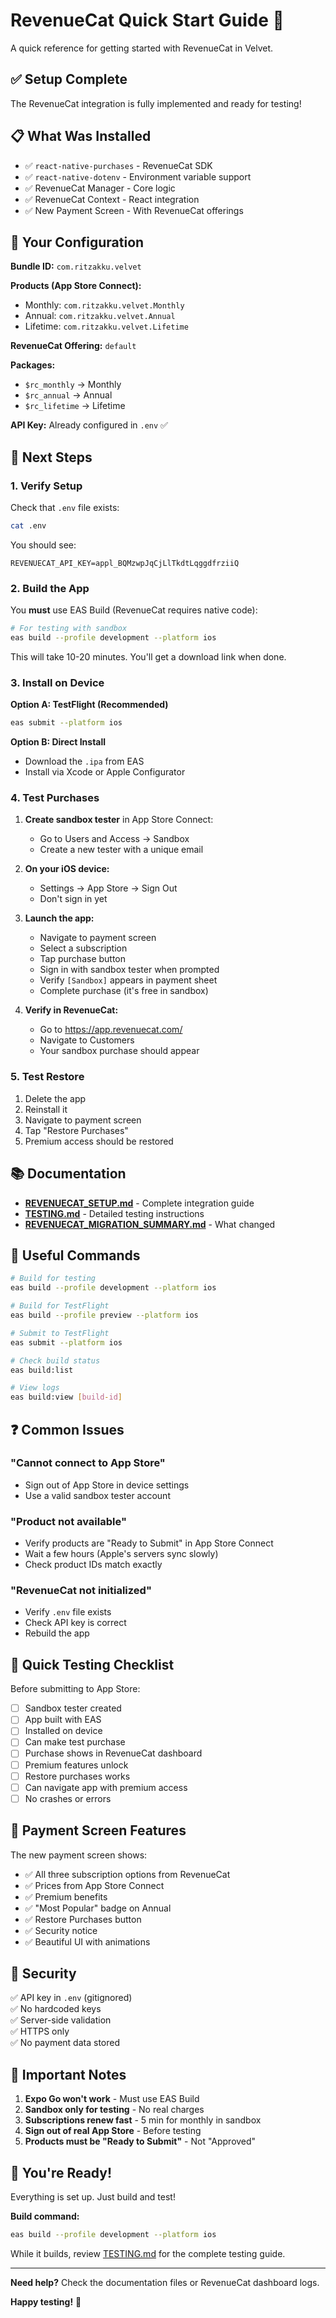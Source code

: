 # RevenueCat Quick Start Guide 🚀

A quick reference for getting started with RevenueCat in Velvet.

## ✅ Setup Complete

The RevenueCat integration is fully implemented and ready for testing!

## 📋 What Was Installed

- ✅ `react-native-purchases` - RevenueCat SDK
- ✅ `react-native-dotenv` - Environment variable support
- ✅ RevenueCat Manager - Core logic
- ✅ RevenueCat Context - React integration
- ✅ New Payment Screen - With RevenueCat offerings

## 🔑 Your Configuration

**Bundle ID:** `com.ritzakku.velvet`

**Products (App Store Connect):**
- Monthly: `com.ritzakku.velvet.Monthly`
- Annual: `com.ritzakku.velvet.Annual`
- Lifetime: `com.ritzakku.velvet.Lifetime`

**RevenueCat Offering:** `default`

**Packages:**
- `$rc_monthly` → Monthly
- `$rc_annual` → Annual
- `$rc_lifetime` → Lifetime

**API Key:** Already configured in `.env` ✅

## 🚀 Next Steps

### 1. Verify Setup

Check that `.env` file exists:
```bash
cat .env
```

You should see:
```
REVENUECAT_API_KEY=appl_BQMzwpJqCjLlTkdtLqggdfrziiQ
```

### 2. Build the App

You **must** use EAS Build (RevenueCat requires native code):

```bash
# For testing with sandbox
eas build --profile development --platform ios
```

This will take 10-20 minutes. You'll get a download link when done.

### 3. Install on Device

**Option A: TestFlight (Recommended)**
```bash
eas submit --platform ios
```

**Option B: Direct Install**
- Download the `.ipa` from EAS
- Install via Xcode or Apple Configurator

### 4. Test Purchases

1. **Create sandbox tester** in App Store Connect:
   - Go to Users and Access → Sandbox
   - Create a new tester with a unique email

2. **On your iOS device:**
   - Settings → App Store → Sign Out
   - Don't sign in yet

3. **Launch the app:**
   - Navigate to payment screen
   - Select a subscription
   - Tap purchase button
   - Sign in with sandbox tester when prompted
   - Verify `[Sandbox]` appears in payment sheet
   - Complete purchase (it's free in sandbox)

4. **Verify in RevenueCat:**
   - Go to https://app.revenuecat.com/
   - Navigate to Customers
   - Your sandbox purchase should appear

### 5. Test Restore

1. Delete the app
2. Reinstall it
3. Navigate to payment screen
4. Tap "Restore Purchases"
5. Premium access should be restored

## 📚 Documentation

- **[REVENUECAT_SETUP.md](./REVENUECAT_SETUP.md)** - Complete integration guide
- **[TESTING.md](./TESTING.md)** - Detailed testing instructions
- **[REVENUECAT_MIGRATION_SUMMARY.md](./REVENUECAT_MIGRATION_SUMMARY.md)** - What changed

## 🔧 Useful Commands

```bash
# Build for testing
eas build --profile development --platform ios

# Build for TestFlight
eas build --profile preview --platform ios

# Submit to TestFlight
eas submit --platform ios

# Check build status
eas build:list

# View logs
eas build:view [build-id]
```

## ❓ Common Issues

### "Cannot connect to App Store"
- Sign out of App Store in device settings
- Use a valid sandbox tester account

### "Product not available"
- Verify products are "Ready to Submit" in App Store Connect
- Wait a few hours (Apple's servers sync slowly)
- Check product IDs match exactly

### "RevenueCat not initialized"
- Verify `.env` file exists
- Check API key is correct
- Rebuild the app

## 🎯 Quick Testing Checklist

Before submitting to App Store:

- [ ] Sandbox tester created
- [ ] App built with EAS
- [ ] Installed on device
- [ ] Can make test purchase
- [ ] Purchase shows in RevenueCat dashboard
- [ ] Premium features unlock
- [ ] Restore purchases works
- [ ] Can navigate app with premium access
- [ ] No crashes or errors

## 📱 Payment Screen Features

The new payment screen shows:
- ✅ All three subscription options from RevenueCat
- ✅ Prices from App Store Connect
- ✅ Premium benefits
- ✅ "Most Popular" badge on Annual
- ✅ Restore Purchases button
- ✅ Security notice
- ✅ Beautiful UI with animations

## 🔐 Security

✅ API key in `.env` (gitignored)  
✅ No hardcoded keys  
✅ Server-side validation  
✅ HTTPS only  
✅ No payment data stored  

## 🚨 Important Notes

1. **Expo Go won't work** - Must use EAS Build
2. **Sandbox only for testing** - No real charges
3. **Subscriptions renew fast** - 5 min for monthly in sandbox
4. **Sign out of real App Store** - Before testing
5. **Products must be "Ready to Submit"** - Not "Approved"

## 🎉 You're Ready!

Everything is set up. Just build and test!

**Build command:**
```bash
eas build --profile development --platform ios
```

While it builds, review [TESTING.md](./TESTING.md) for the complete testing guide.

---

**Need help?** Check the documentation files or RevenueCat dashboard logs.

**Happy testing!** 🚀

